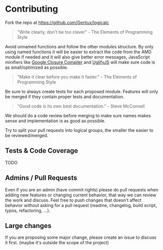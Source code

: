 # Contributing

Fork the repo at https://github.com/Gentux/logicalc

 > "Write clearly, don't be too clever" - The Elements of Programming Style

Avoid unnamed functions and follow the other modules structure. By only using named functions it will be easier to extract the code from the AMD module if needed and it will also give better error messages, JavaScript minifiers like [Google Closure Compiler](http://code.google.com/closure/compiler/) and [UglifyJS](https://github.com/mishoo/UglifyJS) will make sure code is as small/optimized as possible.

 > "Make it clear before you make it faster." - The Elements of Programming Style

Be sure to always create tests for each proposed module. Features will only be merged if they contain proper tests and documentation.

 > "Good code is its own best documentation." - Steve McConnell

We should do a code review before merging to make sure names makes sense and implementation is as good as possible.

Try to split your pull requests into logical groups, the smaller the easier to be reviewed/merged.



## Tests & Code Coverage ##

TODO


## Admins / Pull Requests ##

Even if you are an admin (have commit rights) please do pull requests when adding new features or changing current behavior, that way we can review the work and discuss. Feel free to push changes that doesn't affect behavior without asking for a pull request (readme, changelog, build script, typos, refactoring, ...).



## Large changes ##

If you are proposing some major change, please create an issue to discuss it first. (maybe it's outside the scope of the project)
